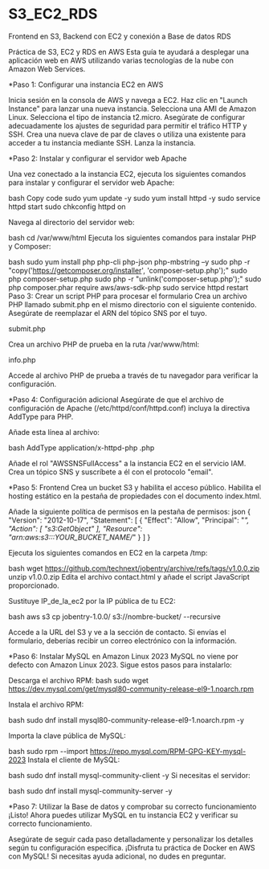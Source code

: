 # S3_EC2_RDS
Frontend en S3, Backend con EC2 y conexión a Base de datos RDS

Práctica de S3, EC2 y RDS en AWS
Esta guía te ayudará a desplegar una aplicación web en AWS utilizando varias tecnologías de la nube con Amazon Web Services.

*Paso 1: Configurar una instancia EC2 en AWS

Inicia sesión en la consola de AWS y navega a EC2.
Haz clic en "Launch Instance" para lanzar una nueva instancia.
Selecciona una AMI de Amazon Linux.
Selecciona el tipo de instancia t2.micro.
Asegúrate de configurar adecuadamente los ajustes de seguridad para permitir el tráfico HTTP y SSH.
Crea una nueva clave de par de claves o utiliza una existente para acceder a tu instancia mediante SSH.
Lanza la instancia.

*Paso 2: Instalar y configurar el servidor web Apache

Una vez conectado a la instancia EC2, ejecuta los siguientes comandos para instalar y configurar el servidor web Apache:

bash
Copy code
sudo yum update -y
sudo yum install httpd -y
sudo service httpd start
sudo chkconfig httpd on

Navega al directorio del servidor web:

bash
cd /var/www/html
Ejecuta los siguientes comandos para instalar PHP y Composer:

bash
sudo yum install php php-cli php-json php-mbstring –y
sudo php -r "copy('https://getcomposer.org/installer', 'composer-setup.php');"
sudo php composer-setup.php
sudo php -r "unlink('composer-setup.php');"
sudo php composer.phar require aws/aws-sdk-php
sudo service httpd restart
Paso 3: Crear un script PHP para procesar el formulario
Crea un archivo PHP llamado submit.php en el mismo directorio con el siguiente contenido. Asegúrate de reemplazar el ARN del tópico SNS por el tuyo.

submit.php
<?php 
// Código PHP
?>
Crea un archivo PHP de prueba en la ruta /var/www/html:

info.php
<?php phpinfo(); ?>

Accede al archivo PHP de prueba a través de tu navegador para verificar la configuración.

*Paso 4: Configuración adicional
Asegúrate de que el archivo de configuración de Apache (/etc/httpd/conf/httpd.conf) incluya la directiva AddType para PHP.

Añade esta línea al archivo:

bash
AddType application/x-httpd-php .php

Añade el rol "AWSSNSFullAccess" a la instancia EC2 en el servicio IAM.
Crea un tópico SNS y suscríbete a él con el protocolo "email".

*Paso 5: Frontend
Crea un bucket S3 y habilita el acceso público.
Habilita el hosting estático en la pestaña de propiedades con el documento index.html.

Añade la siguiente política de permisos en la pestaña de permisos:
json
{ 
    "Version": "2012-10-17", 
    "Statement": [ 
        { 
            "Effect": "Allow", 
            "Principal": "*", 
            "Action": [ 
                "s3:GetObject" 
            ], 
            "Resource": "arn:aws:s3:::YOUR_BUCKET_NAME/*" 
        } 
    ] 
}

Ejecuta los siguientes comandos en EC2 en la carpeta /tmp:

bash
wget https://github.com/technext/jobentry/archive/refs/tags/v1.0.0.zip
unzip v1.0.0.zip
Edita el archivo contact.html y añade el script JavaScript proporcionado.

Sustituye IP_de_la_ec2 por la IP pública de tu EC2:

bash
aws s3 cp jobentry-1.0.0/ s3://nombre-bucket/ --recursive

Accede a la URL del S3 y ve a la sección de contacto. Si envías el formulario, deberías recibir un correo electrónico con la información.

*Paso 6: Instalar MySQL en Amazon Linux 2023
MySQL no viene por defecto con Amazon Linux 2023. Sigue estos pasos para instalarlo:

Descarga el archivo RPM:
bash
sudo wget https://dev.mysql.com/get/mysql80-community-release-el9-1.noarch.rpm 

Instala el archivo RPM:

bash
sudo dnf install mysql80-community-release-el9-1.noarch.rpm -y

Importa la clave pública de MySQL:

bash
sudo rpm --import https://repo.mysql.com/RPM-GPG-KEY-mysql-2023
Instala el cliente de MySQL:

bash
sudo dnf install mysql-community-client -y
Si necesitas el servidor:

bash
sudo dnf install mysql-community-server -y

*Paso 7: Utilizar la Base de datos y comprobar su correcto funcionamiento
¡Listo! Ahora puedes utilizar MySQL en tu instancia EC2 y verificar su correcto funcionamiento.

Asegúrate de seguir cada paso detalladamente y personalizar los detalles según tu configuración específica. ¡Disfruta tu práctica de Docker en AWS con MySQL! Si necesitas ayuda adicional, no dudes en preguntar.
